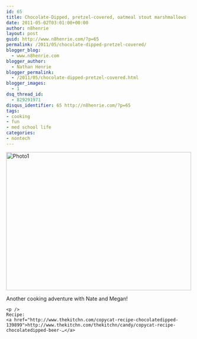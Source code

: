 ```yaml
---
id: 65
title: Chocolate-Dipped, pretzel-covered, oatmeal stout marshmallows
date: 2011-05-02T03:01:00+00:00
author: n8henrie
layout: post
guid: http://www.n8henrie.com/?p=65
permalink: /2011/05/chocolate-dipped-pretzel-covered/
blogger_blog:
  - www.n8henrie.com
blogger_author:
  - Nathan Henrie
blogger_permalink:
  - /2011/05/chocolate-dipped-pretzel-covered.html
blogger_images:
  - 1
dsq_thread_id:
  - 829291971
disqus_identifier: 65 http://n8henrie.com/?p=65
tags:
- cooking
- fun
- med school life
categories:
- nontech
---
```

<div>
  <div>
    <a href="{{ site.url }}/uploads/2012/09/Photo11.jpg.scaled.5001.jpg"><img alt="Photo1" height="373" src="{{ site.url }}/uploads/2012/09/Photo11.jpg.scaled.5001.jpg" width="500" /></a>
  </div>
  
  <p>
    Another cooking adventure with Nate and Megan! 
    
    <p />
    Recipe: 
    <a href="http://www.thekitchn.com/copycat-recipe-chocolatedipped-139899">http://www.thekitchn.com/thekitchn/candy/copycat-recipe-chocolatedipped-beer-…</a>
  </p>
</div>

<div>
</div>